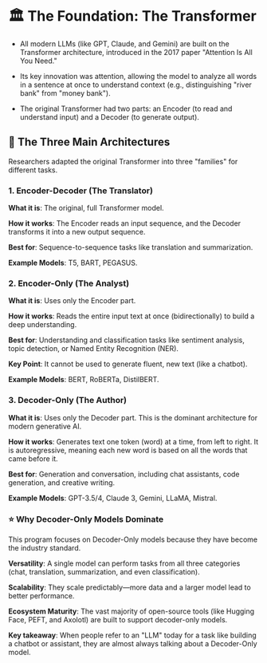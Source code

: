 # 🏛️ The Foundation: The Transformer

* All modern LLMs (like GPT, Claude, and Gemini) are built on the Transformer architecture, introduced in the 2017 paper "Attention Is All You Need."

* Its key innovation was attention, allowing the model to analyze all words in a sentence at once to understand context (e.g., distinguishing "river bank" from "money bank").

* The original Transformer had two parts: an Encoder (to read and understand input) and a Decoder (to generate output).

## 🧬 The Three Main Architectures
Researchers adapted the original Transformer into three "families" for different tasks.

### 1. Encoder-Decoder (The Translator)

**What it is**: The original, full Transformer model.

**How it works**: The Encoder reads an input sequence, and the Decoder transforms it into a new output sequence.

**Best for**: Sequence-to-sequence tasks like translation and summarization.

**Example Models**: T5, BART, PEGASUS.

### 2. Encoder-Only (The Analyst)

**What it is**: Uses only the Encoder part.

**How it works**: Reads the entire input text at once (bidirectionally) to build a deep understanding.

**Best for**: Understanding and classification tasks like sentiment analysis, topic detection, or Named Entity Recognition (NER).

**Key Point**: It cannot be used to generate fluent, new text (like a chatbot).

**Example Models**: BERT, RoBERTa, DistilBERT.

### 3. Decoder-Only (The Author)

**What it is**: Uses only the Decoder part. This is the dominant architecture for modern generative AI.

**How it works**: Generates text one token (word) at a time, from left to right. It is autoregressive, meaning each new word is based on all the words that came before it.

**Best for**: Generation and conversation, including chat assistants, code generation, and creative writing.

**Example Models**: GPT-3.5/4, Claude 3, Gemini, LLaMA, Mistral.

### ⭐ Why Decoder-Only Models Dominate
This program focuses on Decoder-Only models because they have become the industry standard.

**Versatility**: A single model can perform tasks from all three categories (chat, translation, summarization, and even classification).

**Scalability**: They scale predictably—more data and a larger model lead to better performance.

**Ecosystem Maturity**: The vast majority of open-source tools (like Hugging Face, PEFT, and Axolotl) are built to support decoder-only models.

**Key takeaway**: When people refer to an "LLM" today for a task like building a chatbot or assistant, they are almost always talking about a Decoder-Only model.